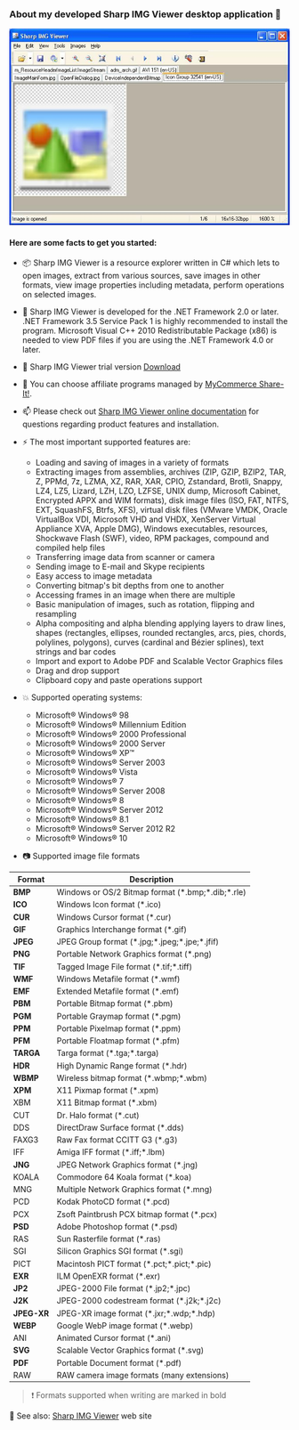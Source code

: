 ### About my developed Sharp IMG Viewer desktop application :wave:

![Sharp IMG Viewer main window](images/ImageMainForm.jpg)

#### Here are some facts to get you started:

- :package: Sharp IMG Viewer is a resource explorer written in C# which lets to open images, extract from various sources, save images in other formats, view image properties including metadata, perform operations on selected images.
- :speech_balloon: Sharp IMG Viewer is developed for the .NET Framework 2.0 or later. .NET Framework 3.5 Service Pack 1 is highly recommended to install the program. Microsoft Visual C++ 2010 Redistributable Package (x86) is needed to view PDF files if you are using the .NET Framework 4.0 or later.
- :seedling: Sharp IMG Viewer trial version [Download](https://sharp-img-viewer.herokuapp.com/files/SharpImgWixSetup.msi)
- :dancers: You can choose affiliate programs managed by [MyCommerce Share-It!](https://sites.google.com/site/sharpimg/viewer/affiliates).
- :mailbox: Please check out [Sharp IMG Viewer online documentation](https://sharp-img-viewer.herokuapp.com/help/index.html) for questions regarding product features and installation.

- :zap: The most important supported features are:
  * Loading and saving of images in a variety of formats
  * Extracting images from assemblies, archives (ZIP, GZIP, BZIP2, TAR, Z, PPMd, 7z, LZMA, XZ, RAR, XAR, CPIO, Zstandard, Brotli, Snappy, LZ4, LZ5, Lizard, LZH, LZO, LZFSE, UNIX dump, Microsoft Cabinet, Encrypted APPX and WIM formats), disk image files (ISO, FAT, NTFS, EXT, SquashFS, Btrfs, XFS), virtual disk files (VMware VMDK, Oracle VirtualBox VDI, Microsoft VHD and VHDX, XenServer Virtual Appliance XVA, Apple DMG), Windows executables, resources, Shockwave Flash (SWF), video, RPM packages, compound and compiled help files
  * Transferring image data from scanner or camera
  * Sending image to E-mail and Skype recipients
  * Easy access to image metadata
  * Converting bitmap's bit depths from one to another
  * Accessing frames in an image when there are multiple
  * Basic manipulation of images, such as rotation, flipping and resampling
  * Alpha compositing and alpha blending applying layers to draw lines, shapes (rectangles, ellipses, rounded rectangles, arcs, pies, chords, polylines, polygons), curves (cardinal and Bézier splines), text strings and bar codes
  * Import and export to Adobe PDF and Scalable Vector Graphics files
  * Drag and drop support
  * Clipboard copy and paste operations support
  
- :boom: Supported operating systems:
  * Microsoft® Windows® 98
  * Microsoft® Windows® Millennium Edition
  * Microsoft® Windows® 2000 Professional
  * Microsoft® Windows® 2000 Server
  * Microsoft® Windows® XP™
  * Microsoft® Windows® Server 2003
  * Microsoft® Windows® Vista
  * Microsoft® Windows® 7
  * Microsoft® Windows® Server 2008
  * Microsoft® Windows® 8
  * Microsoft® Windows® Server 2012
  * Microsoft® Windows® 8.1
  * Microsoft® Windows® Server 2012 R2
  * Microsoft® Windows® 10

- :camera: Supported image file formats

Format | Description
------------ | -------------
**BMP** | Windows or OS/2 Bitmap format (\*.bmp;\*.dib;\*.rle)
**ICO** | Windows Icon format (\*.ico)
**CUR** | Windows Cursor format (\*.cur)
**GIF** | Graphics Interchange format (\*.gif)
**JPEG** | JPEG Group format (\*.jpg;\*.jpeg;\*.jpe;\*.jfif)
**PNG** | Portable Network Graphics format (\*.png)
**TIF** | Tagged Image File format (\*.tif;\*.tiff)
**WMF** | Windows Metafile format (\*.wmf)
**EMF** | Extended Metafile format (\*.emf)
**PBM** | Portable Bitmap format (\*.pbm)
**PGM** | Portable Graymap format (\*.pgm)
**PPM** | Portable Pixelmap format (\*.ppm)
**PFM** | Portable Floatmap format (\*.pfm)
**TARGA** | Targa format (\*.tga;\*.targa)
**HDR** | High Dynamic Range format (\*.hdr)
**WBMP** | Wireless bitmap format (\*.wbmp;\*.wbm)
**XPM** | X11 Pixmap format (\*.xpm)
XBM | X11 Bitmap format (\*.xbm)
CUT | Dr. Halo format (\*.cut)
DDS | DirectDraw Surface format (\*.dds)
FAXG3 | Raw Fax format CCITT G3 (\*.g3)
IFF | Amiga IFF format (\*.iff;\*.lbm)
**JNG** | JPEG Network Graphics format (\*.jng)
KOALA | Commodore 64 Koala format (\*.koa)
MNG | Multiple Network Graphics format (\*.mng)
PCD | Kodak PhotoCD format (\*.pcd)
PCX | Zsoft Paintbrush PCX bitmap format (\*.pcx)
**PSD** | Adobe Photoshop format (\*.psd)
RAS | Sun Rasterfile format (\*.ras)
SGI | Silicon Graphics SGI format (\*.sgi)
PICT | Macintosh PICT format (\*.pct;\*.pict;\*.pic)
**EXR** | ILM OpenEXR format (\*.exr)
**JP2** | JPEG-2000 File format (\*.jp2;\*.jpc)
**J2K** | JPEG-2000 codestream format (\*.j2k;\*.j2c)
**JPEG-XR** | JPEG-XR image format (\*.jxr;\*.wdp;\*.hdp)
**WEBP** | Google WebP image format (\*.webp)
ANI | Animated Cursor format (\*.ani)
**SVG** | Scalable Vector Graphics format (\*.svg)
**PDF** | Portable Document format (\*.pdf)
RAW | RAW camera image formats (many extensions)

> :exclamation: Formats supported when writing are marked in bold

:link: See also: [Sharp IMG Viewer](http://sharpimg-viewer.appspot.com/) web site

